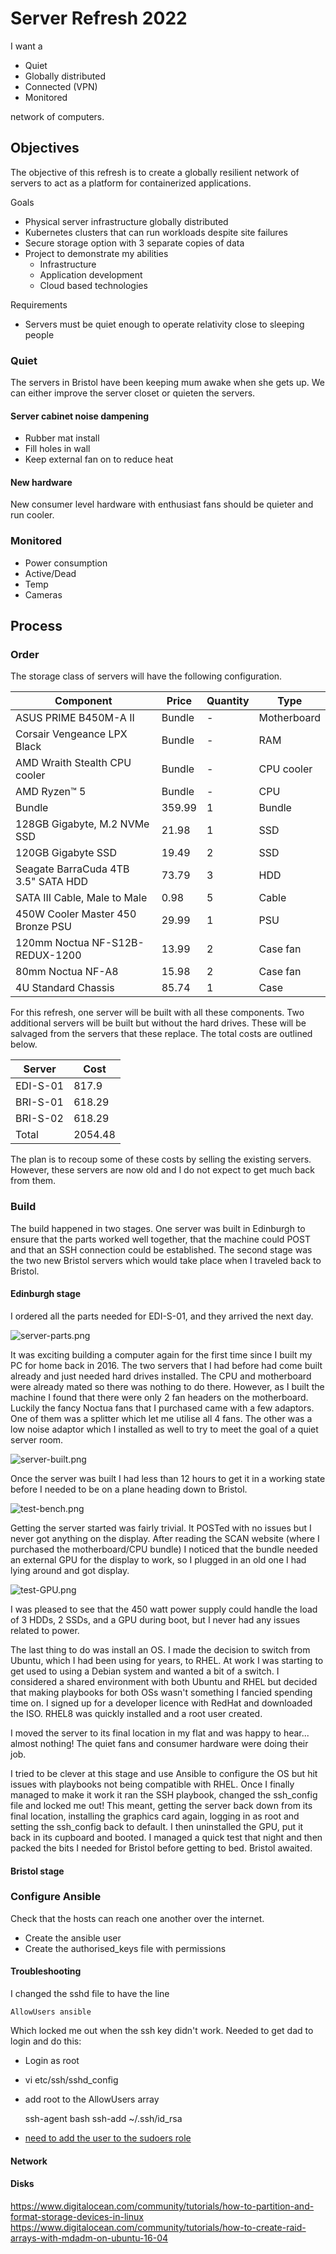 # Server Refresh 2022

I want a

- Quiet
- Globally distributed
- Connected (VPN)
- Monitored

network of computers.

## Objectives

The objective of this refresh is to create a globally resilient network of servers to act as a platform for
containerized applications.

Goals

- Physical server infrastructure globally distributed
- Kubernetes clusters that can run workloads despite site failures
- Secure storage option with 3 separate copies of data
- Project to demonstrate my abilities
    - Infrastructure
    - Application development
    - Cloud based technologies

Requirements

- Servers must be quiet enough to operate relativity close to sleeping people

### Quiet

The servers in Bristol have been keeping mum awake when she gets up. We can either improve the server closet or quieten
the servers.

#### Server cabinet noise dampening

- Rubber mat install
- Fill holes in wall
- Keep external fan on to reduce heat

#### New hardware

New consumer level hardware with enthusiast fans should be quieter and run cooler.

### Monitored

- Power consumption
- Active/Dead
- Temp
- Cameras

## Process

### Order

The storage class of servers will have the following configuration.

| Component                           | Price  | Quantity | Type        |
|-------------------------------------|--------|----------|-------------|
| ASUS PRIME B450M-A II               | Bundle | -        | Motherboard |
| Corsair Vengeance LPX Black         | Bundle | -        | RAM         |
| AMD Wraith Stealth CPU cooler       | Bundle | -        | CPU cooler  |
| AMD Ryzen™ 5                        | Bundle | -        | CPU         |
| Bundle                              | 359.99 | 1        | Bundle      |
| 128GB Gigabyte, M.2 NVMe SSD        | 21.98  | 1        | SSD         |
| 120GB Gigabyte SSD                  | 19.49  | 2        | SSD         |
| Seagate BarraCuda 4TB 3.5" SATA HDD | 73.79  | 3        | HDD         | 
| SATA III Cable, Male to Male        | 0.98   | 5        | Cable       |
| 450W Cooler Master 450 Bronze PSU   | 29.99  | 1        | PSU         |
| 120mm Noctua NF-S12B-REDUX-1200     | 13.99  | 2        | Case fan    |
| 80mm Noctua NF-A8                   | 15.98  | 2        | Case fan    | 
| 4U Standard Chassis                 | 85.74  | 1        | Case        | 

For this refresh, one server will be built with all these components. Two additional servers will be built but without
the hard drives. These will be salvaged from the servers that these replace. The total costs are outlined below.

| Server   | Cost    |
|----------|---------|
| EDI-S-01 | 817.9   |
| BRI-S-01 | 618.29  |
| BRI-S-02 | 618.29  |
| Total    | 2054.48 |

The plan is to recoup some of these costs by selling the existing servers. However, these servers are now old and I do
not expect to get much back from them.

### Build

The build happened in two stages. One server was built in Edinburgh to ensure that the parts worked well together, that
the machine could POST and that an SSH connection could be established. The second stage was the two new Bristol servers
which would take place when I traveled back to Bristol.

#### Edinburgh stage

I ordered all the parts needed for EDI-S-01, and they arrived the next day.

![server-parts.png](images/server-parts.png)

It was exciting building a computer again for the first time since I built my PC for home back in 2016. The two servers
that I had before had come built already and just needed hard drives installed. The CPU and motherboard were already
mated so there was nothing to do there. However, as I built the machine I found that there were only 2 fan headers on
the motherboard. Luckily the fancy Noctua fans that I purchased came with a few adaptors. One of them was a splitter
which let me utilise all 4 fans. The other was a low noise adaptor which I installed as well to try to meet the goal of
a quiet server room.

![server-built.png](images/server-built.png)

Once the server was built I had less than 12 hours to get it in a working state before I needed to be on a plane heading
down to Bristol.

![test-bench.png](images/test-bench.png)

Getting the server started was fairly trivial. It POSTed with no issues but I never got anything on the display. After
reading the SCAN website (where I purchased the motherboard/CPU bundle) I noticed that the bundle needed an external GPU
for the display to work, so I plugged in an old one I had lying around and got display.

![test-GPU.png](images/test-GPU.png)

I was pleased to see that the 450 watt power supply could handle the load of 3 HDDs, 2 SSDs, and a GPU during boot, but
I never had any issues related to power.

The last thing to do was install an OS. I made the decision to switch from Ubuntu, which I had been using for years, to
RHEL. At work I was starting to get used to using a Debian system and wanted a bit of a switch. I considered a shared
environment with both Ubuntu and RHEL but decided that making playbooks for both OSs wasn't something I fancied spending
time on. I signed up for a developer licence with RedHat and downloaded the ISO. RHEL8 was quickly installed and a root
user created.

I moved the server to its final location in my flat and was happy to hear... almost nothing! The quiet fans and consumer
hardware were doing their job.

[//]: # (TODO: add picture of server in cupboard)

I tried to be clever at this stage and use Ansible to configure the OS but hit issues with playbooks not being
compatible with RHEL. Once I finally managed to make it work it ran the SSH playbook, changed the ssh_config file and
locked me out! This meant, getting the server back down from its final location, installing the graphics card again,
logging in as root and setting the ssh_config back to default. I then uninstalled the GPU, put it back in its cupboard
and booted. I managed a quick test that night and then packed the bits I needed for Bristol before getting to bed.
Bristol awaited.

#### Bristol stage

[//]: # (TODO: Bristol stage)

### Configure Ansible

Check that the hosts can reach one another over the internet.

- Create the ansible user
- Create the authorised_keys file with permissions

#### Troubleshooting

I changed the sshd file to have the line

    AllowUsers ansible

Which locked me out when the ssh key didn't work. Needed to get dad to login and do this:

- Login as root
- vi etc/ssh/sshd_config
- add root to the AllowUsers array


    ssh-agent bash
    ssh-add ~/.ssh/id_rsa

- [need to add the user to the sudoers role](https://developers.redhat.com/blog/2018/08/15/how-to-enable-sudo-on-rhel)

#### Network

[//]: # (TODO: Create LAN to LAN VPN with Roger Morato)

#### Disks

https://www.digitalocean.com/community/tutorials/how-to-partition-and-format-storage-devices-in-linux
https://www.digitalocean.com/community/tutorials/how-to-create-raid-arrays-with-mdadm-on-ubuntu-16-04